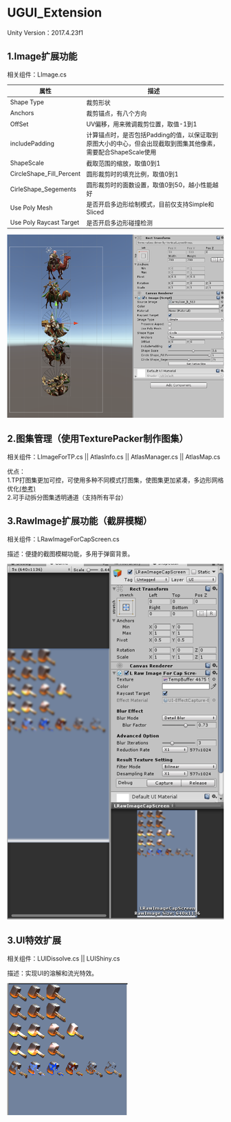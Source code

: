 # UGUI_Extension

Unity Version：2017.4.23f1

## 1.Image扩展功能

 相关组件：LImage.cs  

|属性|描述|
--|--|
|Shape Type |裁剪形状|  
|Anchors | 裁剪锚点，有八个方向|  
|OffSet |UV偏移，用来微调裁剪位置，取值-1到1 |  
|includePadding |计算锚点时，是否包括Padding的值，以保证取到原图大小的中心，但会出现截取到图集其他像素，需要配合ShapeScale使用 |  
|ShapeScale |截取范围的缩放，取值0到1 |  
|CircleShape_Fill_Percent |圆形裁剪时的填充比例，取值0到1 |  
|CirleShape_Segements |圆形裁剪时的面数设置，取值0到50，越小性能越好 | 
|Use Poly Mesh |是否开启多边形绘制模式，目前仅支持Simple和Sliced |  
|Use Poly Raycast Target | 是否开启多边形碰撞检测 |    

![Image text](img-folder/LImage/LImageEditor_Shape.png)

## 2.图集管理（使用TexturePacker制作图集）  

相关组件：LImageForTP.cs || AtlasInfo.cs || AtlasManager.cs || AtlasMap.cs  

优点：  
1.TP打图集更加可控，可使用多种不同模式打图集，使图集更加紧凑，多边形网格优化[(参考)](https://www.codeandweb.com/texturepacker/tutorials/using-spritesheets-with-unity)  
2.可手动拆分图集透明通道（支持所有平台）

## 3.RawImage扩展功能（截屏模糊）

相关组件：LRawImageForCapScreen.cs  

描述：便捷的截图模糊功能，多用于弹窗背景。  

![Image text](img-folder/UIEffect/CapScreen.png)
## 3.UI特效扩展

相关组件：LUIDissolve.cs || LUIShiny.cs  

描述：实现UI的溶解和流光特效。  

![Image text](img-folder/UIEffect/UIEffect.png)



